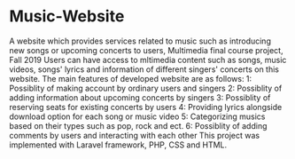 # Music-Website
A website which provides services related to music such as introducing new songs or upcoming concerts to users, Multimedia final course project, Fall 2019 
Users can have access to mltimedia content such as songs, music videos, songs' lyrics and information of different singers' concerts on this website. 
The main features of developed website are as follows:
1: Possiblity of making account by ordinary users and singers
2: Possiblity of adding information about upcoming concerts by singers
3: Possiblity of reserving seats for existing concerts by users 
4: Providing lyrics alongside download option for each song or music video
5: Categorizing musics based on their types such as pop, rock and ect.
6: Possiblity of adding comments by users and interacting with each other
This project was implemented with Laravel framework, PHP, CSS and HTML.
